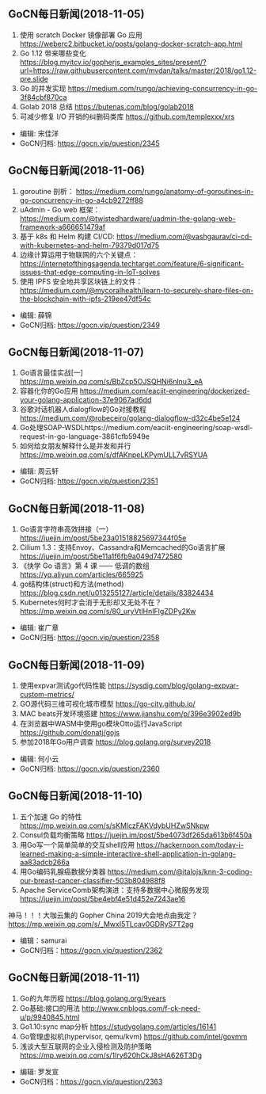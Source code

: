 ## GoCN每日新闻(2018-11-05)

1. 使用 scratch Docker 镜像部署 Go 应用 https://weberc2.bitbucket.io/posts/golang-docker-scratch-app.html
2. Go 1.12 带来哪些变化 https://blog.myitcv.io/gopherjs_examples_sites/present/?url=https://raw.githubusercontent.com/mvdan/talks/master/2018/go1.12-pre.slide
3. Go 的并发实现 https://medium.com/rungo/achieving-concurrency-in-go-3f84cbf870ca
4. Golab 2018 总结 https://butenas.com/blog/golab2018
5. 可减少修复 I/O 开销的纠删码类库 https://github.com/templexxx/xrs

- 编辑: 宋佳洋 
- GoCN归档: https://gocn.vip/question/2345


## GoCN每日新闻(2018-11-06)

1. goroutine 剖析： https://medium.com/rungo/anatomy-of-goroutines-in-go-concurrency-in-go-a4cb9272ff88
2. uAdmin - Go web 框架：https://medium.com/@twistedhardware/uadmin-the-golang-web-framework-a666651479af
3. 基于 k8s 和 Helm 构建 CI/CD: https://medium.com/@vashgaurav/ci-cd-with-kubernetes-and-helm-79379d017d75
4. 边缘计算运用于物联网的六个关键点：https://internetofthingsagenda.techtarget.com/feature/6-significant-issues-that-edge-computing-in-IoT-solves
5. 使用 IPFS 安全地共享区块链上的文件：https://medium.com/@mycoralhealth/learn-to-securely-share-files-on-the-blockchain-with-ipfs-219ee47df54c

- 编辑: 薛锦
- GoCN归档:  https://gocn.vip/question/2349


## GoCN每日新闻(2018-11-07)

1. Go语言最佳实战[一] https://mp.weixin.qq.com/s/BbZcp5OJSQHNi6nlnu3_eA
2. 容器化你的Go应用 https://medium.com/eaciit-engineering/dockerized-your-golang-application-37e9067ad6dd
3. 谷歌对话机器人dialogflow的Go对接教程 https://medium.com/@robeceiro/golang-dialogflow-d32c4be5e124
4. Go处理SOAP-WSDLhttps://medium.com/eaciit-engineering/soap-wsdl-request-in-go-language-3861cfb5949e
5. 如何给女朋友解释什么是并发和并行 https://mp.weixin.qq.com/s/dfAKnpeLKPymULL7vRSYUA

- 编辑: 周云轩
- GoCN归档:  https://gocn.vip/question/2351


## GoCN每日新闻(2018-11-08)

1. Go语言字符串高效拼接（一）  https://juejin.im/post/5be23a01518825697344f05e
2. Cilium 1.3：支持Envoy、Cassandra和Memcached的Go语言扩展 https://juejin.im/post/5be11a1f6fb9a049d7472580
3. 《快学 Go 语言》第 4 课 —— 低调的数组   https://yq.aliyun.com/articles/665925
4. go结构体(struct)和方法(method)  https://blog.csdn.net/u013255127/article/details/83824434
5. Kubernetes何时才会消于无形却又无处不在？ https://mp.weixin.qq.com/s/80_uryVtlHnIFlgZDPy2Kw

- 编辑: 崔广章
- GoCN归档:  https://gocn.vip/question/2358


## GoCN每日新闻(2018-11-09)

1. 使用expvar测试go代码性能 https://sysdig.com/blog/golang-expvar-custom-metrics/
2. GO源代码三维可视化城市模型 https://go-city.github.io/
3. MAC beats开发环境搭建 https://www.jianshu.com/p/396e3902ed9b
4. 在浏览器中WASM中使用go模块Otto运行JavaScript https://github.com/donatj/gojs
5. 参加2018年Go用户调查 https://blog.golang.org/survey2018

- 编辑: 何小云
- GoCN归档: https://gocn.vip/question/2360

## GoCN每日新闻(2018-11-10)

1. 五个加速 Go 的特性 https://mp.weixin.qq.com/s/sKMlczFAKVdybUHZwSNkpw
2. Consul负载均衡策略 https://juejin.im/post/5be4073df265da613b6f450a
3. 用Go写一个简单简单的交互shell应用 https://hackernoon.com/today-i-learned-making-a-simple-interactive-shell-application-in-golang-aa83adcb266a
4. 用Go编码乳腺癌数据分类器 https://medium.com/@italojs/knn-3-coding-our-breast-cancer-classifier-503b804988f8
5. Apache ServiceComb架构演进：支持多数据中心微服务发现 https://juejin.im/post/5be4ebf4e51d452e7243ae16

神马！！！大咖云集的 Gopher China 2019大会地点由我定？https://mp.weixin.qq.com/s/_MwxI5TLcav0GDRyS7T2ag

- 编辑：samurai
- GoCN归档：https://gocn.vip/question/2362

## GoCN每日新闻(2018-11-11)
1. Go的九年历程 https://blog.golang.org/9years
2. Go基础:接口的用法 http://www.cnblogs.com/f-ck-need-u/p/9940845.html
3. Go1.10:sync map分析 https://studygolang.com/articles/16141
4. Go管理虚拟机(hypervisor, qemu/kvm) https://github.com/intel/govmm
5. 浅谈大型互联网的企业入侵检测及防护策略 https://mp.weixin.qq.com/s/1Iry620hCkJ8sHA626T3Dg

- 编辑: 罗发宣
- GoCN归档：https://gocn.vip/question/2363
